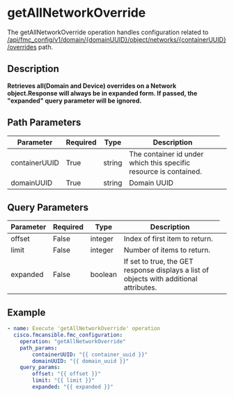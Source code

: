 # getAllNetworkOverride

The getAllNetworkOverride operation handles configuration related to [/api/fmc_config/v1/domain/{domainUUID}/object/networks/{containerUUID}/overrides](/paths//api/fmc_config/v1/domain/{domain_uuid}/object/networks/{container_uuid}/overrides.md) path.&nbsp;
## Description
**Retrieves all(Domain and Device) overrides on a Network object.Response will always be in expanded form. If passed, the "expanded" query parameter will be ignored.**

## Path Parameters
| Parameter | Required | Type | Description |
| --------- | -------- | ---- | ----------- |
| containerUUID | True | string <td colspan=3> The container id under which this specific resource is contained. |
| domainUUID | True | string <td colspan=3> Domain UUID |

## Query Parameters
| Parameter | Required | Type | Description |
| --------- | -------- | ---- | ----------- |
| offset | False | integer <td colspan=3> Index of first item to return. |
| limit | False | integer <td colspan=3> Number of items to return. |
| expanded | False | boolean <td colspan=3> If set to true, the GET response displays a list of objects with additional attributes. |

## Example
```yaml
- name: Execute 'getAllNetworkOverride' operation
  cisco.fmcansible.fmc_configuration:
    operation: "getAllNetworkOverride"
    path_params:
        containerUUID: "{{ container_uuid }}"
        domainUUID: "{{ domain_uuid }}"
    query_params:
        offset: "{{ offset }}"
        limit: "{{ limit }}"
        expanded: "{{ expanded }}"

```